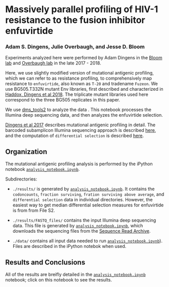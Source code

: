 # Massively parallel profiling of HIV-1 resistance to the fusion inhibitor enfuvirtide 
### Adam S. Dingens, Julie Overbaugh, and Jesse D. Bloom


Experiments analyzed here were performed by Adam Dingens in the [Bloom lab](http://research.fhcrc.org/bloom/en.html) and [Overbaugh lab](https://research.fhcrc.org/overbaugh/en.html) in the late 2017 - 2018.  

Here, we use slightly modified version of mutational antigenic profiling, which we can refer to as resistance profiling, to comprehensively map resistance to `enfuvirtide`, also known as `T-20` and tradename `Fuzeon`. We use BG505.T332N mutant Env libraries, first described and characterized in [Haddox, Dingens et al 2018](https://elifesciences.org/articles/34420). The triplicate mutant libraries used here correspond to the three BG505 replicates in this paper. 

We use [dms_tools2](https://jbloomlab.github.io/dms_tools2/) to analyze the data . This notebook processes the Illumina deep sequencing data, and then analyzes the enfuvirtide selection. 

[Dingens et al 2017](http://dx.doi.org/10.1016/j.chom.2017.05.003) describes mutational antigenic profiling in detail. The barcoded subamplicon Illumina sequencing approach is described [here](https://jbloomlab.github.io/dms_tools2/bcsubamp.html), and the computation of `differential selection` is described [here](https://jbloomlab.github.io/dms_tools2/diffsel.html).


## Organization
The mutational antigenic profiling analysis is performed by the iPython notebook [`analysis_notebook.ipynb`](analysis_notebook.ipynb). 

Subdirectories:

   * `./results/` is generated by [`analysis_notebook.ipynb`](analysis_notebook.ipynb). It contains the `codoncounts`, `fraction surviving`, `fration surviving above average`, and `differential selection` data in individual directories. However, the easiest way to get median differential selection measures for enfuvirtide is from from File S2.
   
   * `./results/FASTQ_files/` contains the input Illumina deep sequencing data. This file is generated by [`analysis_notebook.ipynb`](analysis_notebook.ipynb), which downloads the sequencing files from the [Sequence Read Archive](http://www.ncbi.nlm.nih.gov/sra).

   * `./data/` contains all input data needed to run [`analysis_notebook.ipynb`](analysis_notebook.ipynb)). Files are described in the iPython notebok when used. 


## Results and Conclusions
All of the results are breifly detailed in the [`analysis_notebook.ipynb`](analysis_notebook.ipynb) notebook; click on this notebook to see the results.
